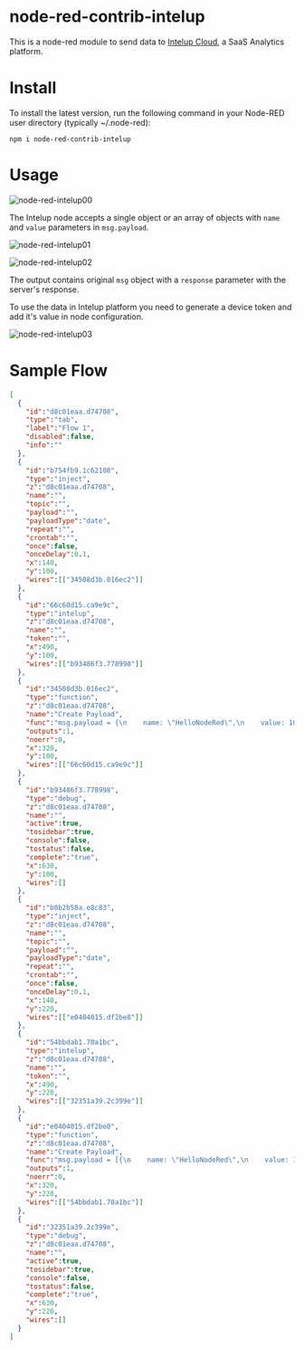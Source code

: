 # node-red-contrib-intelup

This is a node-red module to send data to [Intelup Cloud](https://intelup.app), a SaaS Analytics platform.

# Install

To install the latest version, run the following command in your Node-RED user directory (typically ~/.node-red):

`npm i node-red-contrib-intelup`

# Usage

![node-red-intelup00](https://user-images.githubusercontent.com/25334994/43339754-9adbd1d6-91b0-11e8-83d4-2e19e03ca0b4.png)

The Intelup node accepts a single object or an array of objects with `name` and `value` parameters in `msg.payload`.

![node-red-intelup01](https://user-images.githubusercontent.com/25334994/43339766-9f3e0b54-91b0-11e8-9929-b97c8519559e.png)

![node-red-intelup02](https://user-images.githubusercontent.com/25334994/43339770-a22082b6-91b0-11e8-95a0-ac256960a836.png)

The output contains original `msg` object with a `response` parameter with the server's response.

To use the data in Intelup platform you need to generate a device token and add it's value in node configuration.

![node-red-intelup03](https://user-images.githubusercontent.com/25334994/43339771-a34c5606-91b0-11e8-96b2-a301d52d4f69.png)

# Sample Flow

```JSON
[
  {
    "id":"d8c01eaa.d74708",
    "type":"tab",
    "label":"Flow 1",
    "disabled":false,
    "info":""
  },
  {
    "id":"b754fb9.1c62108",
    "type":"inject",
    "z":"d8c01eaa.d74708",
    "name":"",
    "topic":"",
    "payload":"",
    "payloadType":"date",
    "repeat":"",
    "crontab":"",
    "once":false,
    "onceDelay":0.1,
    "x":140,
    "y":100,
    "wires":[["34508d3b.016ec2"]]
  },
  {
    "id":"66c60d15.ca9e9c",
    "type":"intelup",
    "z":"d8c01eaa.d74708",
    "name":"",
    "token":"",
    "x":490,
    "y":100,
    "wires":[["b93486f3.778998"]]
  },
  {
    "id":"34508d3b.016ec2",
    "type":"function",
    "z":"d8c01eaa.d74708",
    "name":"Create Payload",
    "func":"msg.payload = {\n    name: \"HelloNodeRed\",\n    value: 101\n}\nreturn msg;",
    "outputs":1,
    "noerr":0,
    "x":320,
    "y":100,
    "wires":[["66c60d15.ca9e9c"]]
  },
  {
    "id":"b93486f3.778998",
    "type":"debug",
    "z":"d8c01eaa.d74708",
    "name":"",
    "active":true,
    "tosidebar":true,
    "console":false,
    "tostatus":false,
    "complete":"true",
    "x":630,
    "y":100,
    "wires":[]
  },
  {
    "id":"b0b2b58a.e8c83",
    "type":"inject",
    "z":"d8c01eaa.d74708",
    "name":"",
    "topic":"",
    "payload":"",
    "payloadType":"date",
    "repeat":"",
    "crontab":"",
    "once":false,
    "onceDelay":0.1,
    "x":140,
    "y":220,
    "wires":[["e0404015.df2be8"]]
  },
  {
    "id":"54bbdab1.70a1bc",
    "type":"intelup",
    "z":"d8c01eaa.d74708",
    "name":"",
    "token":"",
    "x":490,
    "y":220,
    "wires":[["32351a39.2c399e"]]
  },
  {
    "id":"e0404015.df2be8",
    "type":"function",
    "z":"d8c01eaa.d74708",
    "name":"Create Payload",
    "func":"msg.payload = [{\n    name: \"HelloNodeRed\",\n    value: 101\n},{\n    name: \"ByeNodeRed\",\n    value: 10\n}]\nreturn msg;",
    "outputs":1,
    "noerr":0,
    "x":320,
    "y":220,
    "wires":[["54bbdab1.70a1bc"]]
  },
  {
    "id":"32351a39.2c399e",
    "type":"debug",
    "z":"d8c01eaa.d74708",
    "name":"",
    "active":true,
    "tosidebar":true,
    "console":false,
    "tostatus":false,
    "complete":"true",
    "x":630,
    "y":220,
    "wires":[]
  }
]
```
